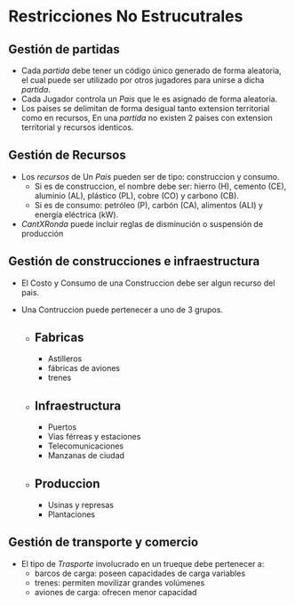 # Restricciones No Estrucutrales

## Gestión de partidas

- Cada *partida* debe tener un código único generado de forma aleatoria, el cual puede ser utilizado por otros jugadores para unirse a dicha *partida*. 
- Cada Jugador controla un *Pais* que le es asignado de 
forma aleatoria. 
- Los paises se delimitan de forma desigual tanto extension territorial como en recursos, En una *partida* no existen 2 paises con extension territorial y recursos identicos.

## Gestión de Recursos

- Los *recursos* de Un *Pais* pueden ser de tipo: construccion y consumo. 
    - Si es de construccion, el nombre debe ser: hierro (H), cemento (CE), aluminio (AL), plástico (PL), cobre (CO) y carbono (CB). 
    - Si es de consumo: petróleo (P), carbón (CA), alimentos (ALI) y energía eléctrica (kW).
- *CantXRonda* puede incluir reglas de disminución o suspensión de producción

## Gestión de construcciones e infraestructura

- El Costo y Consumo de una Construccion debe ser algun recurso del pais.

- Una Contruccion puede pertenecer a uno de 3 grupos.
    - ## Fabricas
        - Astilleros 
        - fábricas de aviones 
        - trenes
    - ## Infraestructura
        - Puertos
        - Vías férreas y estaciones
        - Telecomunicaciones
        - Manzanas de ciudad
    - ## Produccion
        - Usinas y represas
        - Plantaciones

## Gestión de transporte y comercio

 - El tipo de *Trasporte* involucrado en un trueque debe pertenecer a:
    - barcos de carga: poseen capacidades de carga variables
    - trenes:  permiten movilizar grandes volúmenes
    - aviones de carga: ofrecen menor capacidad 

